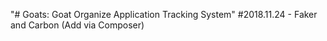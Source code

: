 "# Goats: Goat Organize Application Tracking System" 
#2018.11.24 - Faker and Carbon (Add via Composer)
